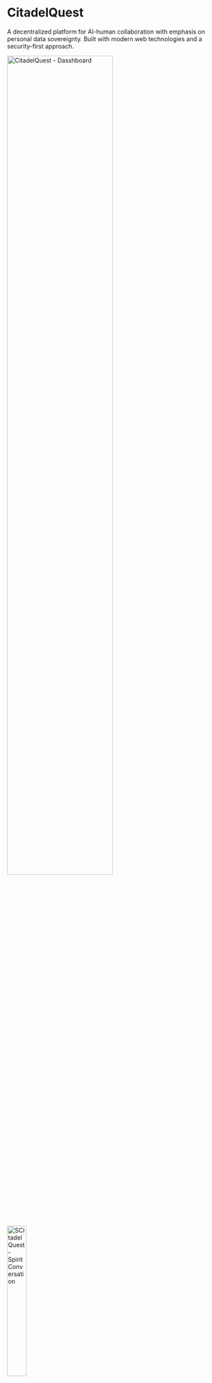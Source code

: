 # CitadelQuest

A decentralized platform for AI-human collaboration with emphasis on personal data sovereignty. Built with modern web technologies and a security-first approach.

<img width="70%" alt="CitadelQuest - Dasshboard" src="https://github.com/user-attachments/assets/2c20e8a7-252c-4a63-86e9-bee265156b68" />
<img width="30%" alt="SCitadelQuest - Spirit Conversation" src="https://github.com/user-attachments/assets/bdc79f89-d623-4dad-9419-f0c4032c0028" />

## Technical Stack

### Backend Requirements
- PHP 8.2 or higher
- Apache 2.4.63 or higher
- SQLite 3
- Composer 2.x
- SSL/TLS certificate (HTTPS required)

### Frontend Stack
- Symfony 7.3
- Bootstrap 5
- Webpack Encore
- Modern vanilla JavaScript

## Project Setup

1. Clone the repository:
```bash
git clone [repository-url]
cd citadel
```

2. Install PHP dependencies:
```bash
composer install
```

3. Install frontend dependencies:
```bash
npm install
```

4. Configure your environment:
   - Copy `.env` to `.env.local`
   - Generate a secure APP_SECRET:
   ```bash
   php -r 'echo bin2hex(random_bytes(32)) . PHP_EOL;'
   ```
   - Add the generated secret to `.env.local`:
   ```
   APP_SECRET=your_generated_secret
   ```
   - Configure your web server with SSL/TLS (HTTPS is required)
   - Update your `.env.local` to enforce HTTPS:
   ```
   TRUSTED_PROXIES=127.0.0.1
   TRUSTED_HOSTS=^localhost|example\.com$
   SECURE_SCHEME=https
   ```

5. Initialize the database:
```bash
php bin/console doctrine:database:create
php bin/console doctrine:migrations:migrate
php bin/console app:update-user-databases
```

6. Build frontend assets:
```bash
npm run dev
```

7. Start the development server:
```bash
symfony server:start
```

## Core Features

### Architecture
- Fully decentralized, self-hosted deployment
- One SQLite database per user (not per Citadel)
- UUID-based identification system
- No external service dependencies

### Backup System
- ZIP-based backup format for database and user settings
- Automatic backup creation before database restore
- Version-aware restore functionality
- Transaction-safe database operations
- User-friendly backup management interface
- Toast notifications for operation feedback

### Security
- End-to-end encryption for all communications
- Secure user authentication with Symfony's password hasher
- HTTPS required for all sensitive routes
- Per-user database isolation
- Environment-based configuration
- CSRF protection on all forms

### User Interface
- Clean, modern Bootstrap-based design
- Responsive layout for all devices
- Dark theme optimized for readability
- Intuitive user registration and login
- Spirit-User conversation interface
- File browser interface
- Backups interface
- Administrators interface - manage users, system updates, etc.

### Internationalization
- Multi-language support with Symfony's translation component
- Supported languages:
  - English (en) - default
  - Czech (cs)
  - Slovak (sk)
- Features:
  - Language switching for all users (authenticated and non-authenticated)
  - Complete translation coverage:
    - UI elements and forms
    - Error messages and validations
    - JavaScript interactions and confirmations
  - Translation files in YAML format
  - Hierarchical translation keys for better organization
  - ICU message format support for complex translations

## Security Implementation

### Encryption
- Browser-generated RSA-OAEP 2048-bit keys
- End-to-end encryption using Web Crypto API
- Private keys never leave browser
- Message integrity verification
- Protection against replay attacks

### Data Protection
- Individual SQLite databases per user
- UUID-based identification (no sequential IDs)
- Secure password hashing
- CSRF protection
- Environment-specific secrets management

## Development Guidelines

### Code Structure
- Follow Symfony 7.3 best practices
- Maintain modular, single-responsibility components
- Document all major functionality
- Write unit tests for critical features

### Security Practices
- HTTPS required for all operations
- Implement encryption at rest
- Secure all API endpoints
- Validate all user input
- Follow OWASP security guidelines
- Keep secrets out of version control
- Use Symfony's security components
- Implement proper CSRF protection

### Frontend Development
- Use modern vanilla JavaScript
- Follow Bootstrap conventions
- Maintain responsive design
- Optimize asset loading

#### JavaScript Organization
- Structured directory layout:
  ```
  assets/
  ├── entries/           # Webpack entry points
  ├── js/
      ├── features/      # Feature-specific modules
      ├── shared/        # Reusable utilities
      └── ui/           # UI components
  ```
- One entry point per feature in `assets/entries/`
- Feature-specific code in dedicated directories under `features/`
- Shared utilities (crypto, translations) in `shared/`
- UI components in `ui/`
- Descriptive, purpose-indicating filenames
- Webpack-based bundling with code splitting

### Database
- Use migrations for schema changes
- Implement proper UUID handling
- Follow SQLite best practices
- Maintain data isolation

## License

CitadelQuest is free software: you can redistribute it and/or modify it under the terms of the **GNU Affero General Public License v3.0** (AGPL-3.0) as published by the Free Software Foundation.

This program is distributed in the hope that it will be useful, but WITHOUT ANY WARRANTY; without even the implied warranty of MERCHANTABILITY or FITNESS FOR A PARTICULAR PURPOSE. See the GNU Affero General Public License for more details.

**Why AGPL-3.0?**
- Ensures all hosted versions remain open source
- Protects data sovereignty principles
- Requires sharing of modifications
- Guarantees freedom for all users

See the [LICENSE](LICENSE) file for the full license text.

Copyright (C) 2024-2025 CitadelQuest Development Team
